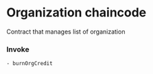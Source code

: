 # Organization chaincode
Contract that manages list of organization

### Invoke
    - burnOrgCredit
